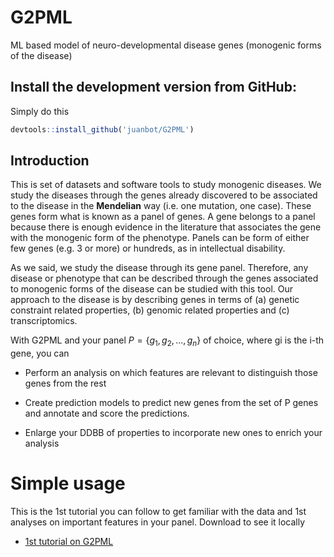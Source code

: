 # G2PML
ML based model of neuro-developmental disease genes (monogenic forms of the disease)

## Install the development version from GitHub:

Simply do this
```r
devtools::install_github('juanbot/G2PML')
```

## Introduction
This is set of datasets and software tools to study monogenic diseases. We study the diseases through the genes already discovered to be associated to the disease in the __Mendelian__ way (i.e. one mutation, one case). These genes form what is known as a panel of genes. A gene belongs to a panel because there is enough evidence in the literature that associates the gene with the monogenic form of the phenotype. Panels can be form of either few genes (e.g. 3 or more) or hundreds, as in intellectual disability.

As we said, we study the disease through its gene panel. Therefore, any disease or phenotype that can be described through the genes associated to monogenic forms of the disease can be studied with this tool. Our approach to the disease is by describing genes in terms of (a) genetic constraint related properties, (b) genomic related properties and (c) transcriptomics. 

With G2PML and your panel $P=\{g_1,g_2,...,g_n\}$ of choice, where gi is the i-th gene, you can

* Perform an analysis on which features are relevant to distinguish those genes from the rest

* Create prediction models to predict new genes from the set of P genes and annotate and score the predictions.

* Enlarge your DDBB of properties to incorporate new ones to enrich your analysis

# Simple usage 

This is the 1st tutorial you can follow to get familiar with the data and 1st analyses on important features in your panel. Download to see it locally

* [1st tutorial on G2PML](https://github.com/juanbot/G2PML/blob/master/inst/g2pml/BasicUsage.pdf)



